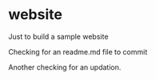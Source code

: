 # website
Just to build a sample website

Checking for an readme.md file to commit


Another checking for an updation.
